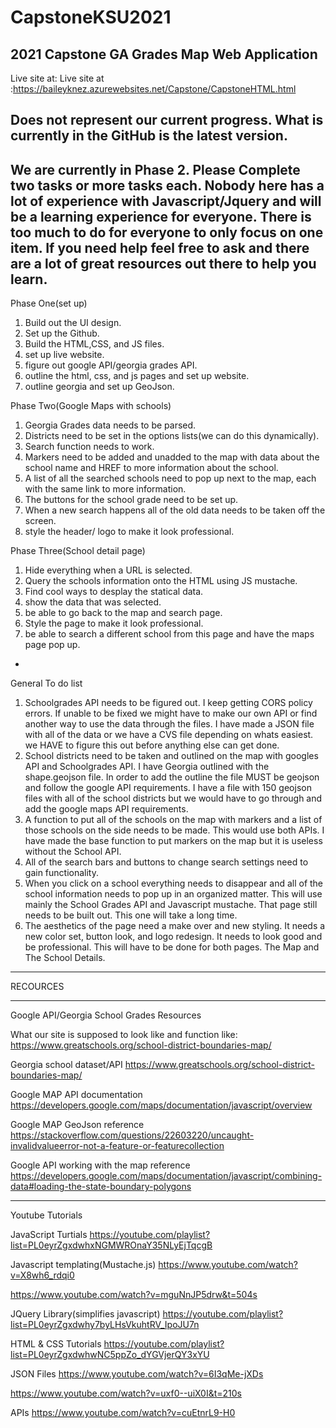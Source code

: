 # CapstoneKSU2021
2021 Capstone GA Grades Map Web Application
--------------------------------------------------------------------------------------------------------------------
Live site at: Live site at :https://baileyknez.azurewebsites.net/Capstone/CapstoneHTML.html

Does not represent our current progress. What is currently in the GitHub is the latest version. 
------------------------------------------------------------------------------------------------------------------

We are currently in Phase 2. Please Complete two tasks or more tasks each. Nobody here has a lot of experience with Javascript/Jquery and will be a learning experience for everyone. There is too much to do for everyone to only focus on one item. If you need help feel free to ask and there are a lot of great resources out there to help you learn. 
-
Phase One(set up)
1. Build out the UI design.
2. Set up the Github.
3. Build the HTML,CSS, and JS files.
4. set up live website.
5. figure out google API/georgia grades API.
6. outline the html, css, and js pages and set up website.
7. outline georgia and set up GeoJson.

Phase Two(Google Maps with schools)
1. Georgia Grades data needs to be parsed.
2. Districts need to be set in the options lists(we can do this dynamically).
3. Search function needs to work.
4. Markers need to be added and unadded to the map with data about the school name and HREF to more information about the school.
5. A list of all the searched schools need to pop up next to the map, each with the same link to more information.
6. The buttons for the school grade need to be set up. 
7. When a new search happens all of the old data needs to be taken off the screen. 
8. style the header/ logo to make it look professional. 

Phase Three(School detail page)
1. Hide everything when a URL is selected. 
2. Query the schools information onto the HTML using JS mustache.
3. Find cool ways to desplay the statical data.
4. show the data that was selected.
5. be able to go back to the map and search page.
6. Style the page to make it look professional.
7. be able to search a different school from this page and have the maps page pop up. 


-
General To do list
1.	Schoolgrades API needs to be figured out. I keep getting CORS policy errors. If unable to be fixed we might have to make our own API or find another way to use the data through the files. I have made a JSON file with all of the data or we have a CVS file depending on whats easiest. we HAVE to figure this out before anything else can get done. 
2.	School districts need to be taken and outlined on the map with googles API and Schoolgrades API.  I have Georgia outlined with the shape.geojson file. In order to add the outline the file MUST be geojson and follow the google API requirements. I have a file with 150 geojson files with all of the school districts but we would have to go through and add the google maps API requirements.
3.	A function to put all of the schools on the map with markers and a list of those schools on the side needs to be made. This would use both APIs. I have made the base function to put markers on the map but it is useless without the School API. 
4.	All of the search bars and buttons to change search settings need to gain functionality. 
5.	When you click on a school everything needs to disappear and all of the school information needs to pop up in an organized matter. This will use mainly the School Grades API and Javascript mustache. That page still needs to be built out. This one will take a long time. 
6.	The aesthetics of the page need a make over and new styling. It needs a new color set, button look, and logo redesign. It needs to look good and be professional. This will have to be done for both pages. The Map and The  School Details. 

--------------------------------------------------------------------------------------------------------------------------

RECOURCES

-------------------------------------------------------------------------------------------------------------------------

Google API/Georgia School Grades Resources

What our site is supposed to look like and function like:
https://www.greatschools.org/school-district-boundaries-map/

Georgia school dataset/API
https://www.greatschools.org/school-district-boundaries-map/

Google MAP API documentation
https://developers.google.com/maps/documentation/javascript/overview

Google MAP GeoJson reference 
https://stackoverflow.com/questions/22603220/uncaught-invalidvalueerror-not-a-feature-or-featurecollection

Google API working with the map reference 
https://developers.google.com/maps/documentation/javascript/combining-data#loading-the-state-boundary-polygons

-----------------------------------------------------------------------------------------------------------------

Youtube Tutorials

JavaScript Turtials
https://youtube.com/playlist?list=PL0eyrZgxdwhxNGMWROnaY35NLyEjTqcgB

Javascript templating(Mustache.js)
https://www.youtube.com/watch?v=X8wh6_rdqi0

https://www.youtube.com/watch?v=mguNnJP5drw&t=504s

JQuery Library(simplifies javascript)
https://youtube.com/playlist?list=PL0eyrZgxdwhy7byLHsVkuhtRV_IpoJU7n

HTML & CSS Tutorials
https://youtube.com/playlist?list=PL0eyrZgxdwhwNC5ppZo_dYGVjerQY3xYU

JSON Files
https://www.youtube.com/watch?v=6I3qMe-jXDs

https://www.youtube.com/watch?v=uxf0--uiX0I&t=210s

APIs
https://www.youtube.com/watch?v=cuEtnrL9-H0
